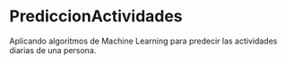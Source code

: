 # PrediccionActividades
Aplicando algoritmos de Machine Learning para predecir las actividades diarias de una persona.
